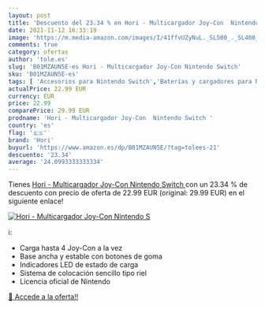 ```yaml
---
layout: post
title: 'Descuento del 23.34 % en Hori - Multicargador Joy-Con  Nintendo S'
date: 2021-11-12 16:33:19
image: 'https://m.media-amazon.com/images/I/41ffvUZyNuL._SL500_._SL400_.jpg'
comments: true
category: ofertas
author: 'tole.es'
slug: 'B01MZAUN5E-es Hori - Multicargador Joy-Con Nintendo Switch'
sku: 'B01MZAUN5E-es'
tags: [ 'Accesorios para Nintendo Switch','Baterías y cargadores para Nintendo Switch','Cargadores para Nintendo Switch','Hardware y juegos para Nintendo Switch','Videojuegos','hori','nintendo', ]
actualPrice: 22.99 EUR
currency: EUR
price: 22.99
comparePrice: 29.99 EUR
prodname: 'Hori - Multicargador Joy-Con  Nintendo Switch '
country: 'es'
flag: '🇪🇸'
brand: 'Hori'
buyurl: 'https://www.amazon.es/dp/B01MZAUN5E/?tag=tolees-21'
descuento: '23.34'
average: '24.0993333333334'
---
```


Tienes [Hori - Multicargador Joy-Con  Nintendo Switch ](https://www.amazon.es/dp/B01MZAUN5E/?tag=tolees-21) con un 23.34 % de descuento con precio de oferta de 22.99 EUR (original: 29.99 EUR) en el siguiente enlace!

[![Hori - Multicargador Joy-Con  Nintendo S](https://m.media-amazon.com/images/I/41ffvUZyNuL._SL500_._SL400_.jpg)](https://www.amazon.es/dp/B01MZAUN5E/?tag=tolees-21)

ℹ️:

- Carga hasta 4 Joy-Con a la vez
- Base ancha y estable con botones de goma
- Indicadores LED de estado de carga
- Sistema de colocación sencillo tipo riel
- Licencia oficial de Nintendo

[🛒 Accede a la oferta!!](https://www.amazon.es/dp/B01MZAUN5E/?tag=tolees-21)
